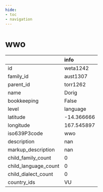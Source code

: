 ```yaml
---
hide:
- toc
- navigation
---
```

# wwo
|                      | info       |
|:---------------------|:-----------|
| id                   | weta1242   |
| family_id            | aust1307   |
| parent_id            | torr1262   |
| name                 | Dorig      |
| bookkeeping          | False      |
| level                | language   |
| latitude             | -14.366666 |
| longitude            | 167.545897 |
| iso639P3code         | wwo        |
| description          | nan        |
| markup_description   | nan        |
| child_family_count   | 0          |
| child_language_count | 0          |
| child_dialect_count  | 0          |
| country_ids          | VU         |